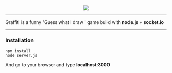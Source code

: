 <div align="center">
  <img src="http://blockwatch.com/wp-content/uploads/2013/10/thumbnail_cq5dam_web_720_405.jpg"/>
</div>

---

Graffiti is a funny 'Guess what I draw ' game build with **node.js** + **socket.io**

---
### Installation
```
npm install
node server.js
```
And go to your browser and type **localhost:3000**
